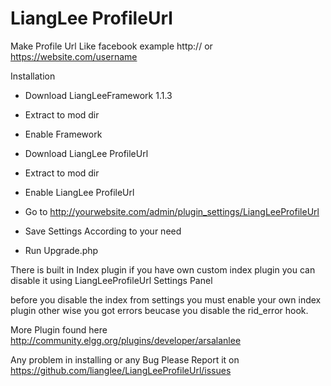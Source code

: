 LiangLee ProfileUrl
=====================

Make Profile Url Like facebook example http:// or https://website.com/username

Installation

* Download LiangLeeFramework 1.1.3

* Extract to mod dir

* Enable Framework

* Download LiangLee ProfileUrl

* Extract to mod dir

* Enable LiangLee ProfileUrl

* Go to http://yourwebsite.com/admin/plugin_settings/LiangLeeProfileUrl

* Save Settings According to your need

* Run Upgrade.php


There is built in Index plugin if you have own custom index plugin you can disable it using LiangLeeProfileUrl Settings Panel

before you disable the index from settings you must enable your own index plugin other wise you got errors beucase you disable the rid_error hook.

More Plugin found here http://community.elgg.org/plugins/developer/arsalanlee

Any problem in installing or any Bug Please Report it on https://github.com/lianglee/LiangLeeProfileUrl/issues
